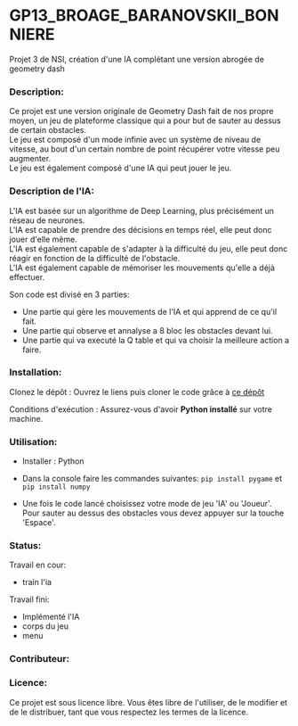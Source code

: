 # GP13_BROAGE_BARANOVSKII_BONNIERE
Projet 3 de NSI, création d'une IA complétant une version abrogée de geometry dash

### Description:
Ce projet est une version originale de Geometry Dash fait de nos propre moyen, un jeu de plateforme classique qui a pour but de sauter au dessus de certain obstacles.  
Le jeu est composé d'un mode infinie avec un système de niveau de vitesse, au bout d'un certain nombre de point récupérer votre vitesse peu augmenter.  
Le jeu est également composé d'une IA qui peut jouer le jeu.  

### Description de l'IA:  

L'IA est basée sur un algorithme de Deep Learning, plus précisément un réseau de neurones.  
L'IA est capable de prendre des décisions en temps réel, elle peut donc jouer d'elle même.   
L'IA est également capable de s'adapter à la difficulté du jeu, elle peut donc réagir en fonction de la difficulté de l'obstacle.  
L'IA est également capable de mémoriser les mouvements qu'elle a déjà effectuer.  

Son code est divisé en 3 parties:  
- Une partie qui gère les mouvements de l'IA et qui apprend de ce qu'il fait.  
- Une partie qui observe et annalyse a 8 bloc les obstacles devant lui.  
- Une partie qui va executé la Q table et qui va choisir la meilleure action a faire.  

### Installation:  
Clonez le dépôt : Ouvrez le liens puis cloner le code grâce à [ce dépôt](https://github.com/Arkunir/2024_2025_projet3_GP13_BROAGE_BARANOVSKII_BONNIERE)

Conditions d'exécution : Assurez-vous d'avoir **Python installé** sur votre machine.

### Utilisation:  
- Installer : Python

- Dans la console faire les commandes suivantes: `pip install pygame` et `pip install numpy`

- Une fois le code lancé choisissez votre mode de jeu 'IA' ou 'Joueur'. Pour sauter au dessus des obstacles vous devez appuyer sur la touche 'Espace'.  

### Status:  
Travail en cour:
- train l'ia

Travail fini:
- Implémenté l'IA
- corps du jeu
- menu

### Contributeur:  



### Licence:  

Ce projet est sous licence libre. Vous êtes libre de l'utiliser, de le modifier et de le distribuer, tant que vous respectez les termes de la licence.
